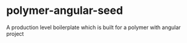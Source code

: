 # polymer-angular-seed
A production level boilerplate which is built for a polymer with angular project 
